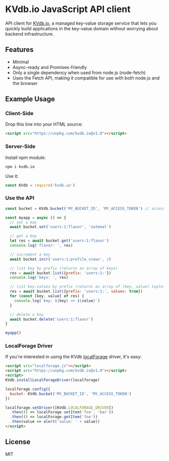 # KVdb.io JavaScript API client

API client for [KVdb.io](https://kvdb.io), a managed key-value storage service that lets you quickly build applications in the key-value domain without worrying about backend infrastructure.


## Features

* Minimal
* Async-ready and Promises-friendly
* Only a single dependency when used from node.js (node-fetch)
* Uses the Fetch API, making it compatible for use with both node.js and the browser


## Example Usage

### Client-Side

Drop this line into your HTML source:

```html
<script src="https://unpkg.com/kvdb.io@v1.0"></script>
```

### Server-Side

Install npm module:

```shell
npm i kvdb.io
```

Use it:

```javascript
const KVdb = require('kvdb.io')
```

### Use the API

```javascript
const bucket = KVdb.bucket('MY_BUCKET_ID', 'MY_ACCESS_TOKEN') // access token arg optional

const myapp = async () => {
  // set a key
  await bucket.set('users:1:flavor', 'oatmeal')

  // get a key
  let res = await bucket.get('users:1:flavor')
  console.log('flavor: ', res)

  // increment a key
  await bucket.incr('users:1:profile_views', 1)

  // list key by prefix (returns an array of keys)
  res = await bucket.list({prefix: 'users:1:'})
  console.log('keys: ', res)

  // list key-values by prefix (returns an array of [key, value] tuples)
  res = await bucket.list({prefix: 'users:1:', values: true})
  for (const [key, value] of res) {
    console.log(`key: ${key} => ${value}`)
  }

  // delete a key
  await bucket.delete('users:1:flavor')
}

myapp()
```

### LocalForage Driver

If you're interested in using the KVdb [localForage](https://localforage.github.io/localForage/) driver, it's easy:

```html
<script src="localforage.js"></script>
<script src="https://unpkg.com/kvdb.io@v1.0"></script>
<script>
KVdb.installLocalForageDriver(localforage)

localforage.config({
  bucket: KVdb.bucket('MY_BUCKET_ID', 'MY_ACCESS_TOKEN')
})

localforage.setDriver([KVdb.LOCALFORAGE_DRIVER])
  .then(() => localForage.setItem('foo', 'bar'))
  .then(() => localForage.getItem('foo'))
  .then(value => alert('value: ' + value))
</script>
```

## License

MIT

